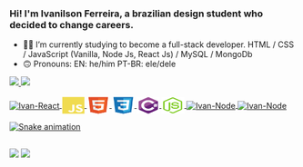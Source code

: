 ### Hi! I'm Ivanilson Ferreira, a brazilian design student who decided to change careers.

- 👨‍🎓️ I’m currently studying to become a full-stack developer. HTML / CSS / JavaScript (Vanilla, Node Js, React Js) / MySQL / MongoDb
- 🙃️ Pronouns: EN: he/him PT-BR: ele/dele



<div>
  <a href="https://github.com/IvanFerroli">
  <img height="160em" src="https://github-readme-stats.vercel.app/api?username=IvanFerroli&theme=highcontrast"/>
  <img height="160em" src="https://github-readme-stats.vercel.app/api/top-langs/?username=IvanFerroli&layout=compact&theme=highcontrast"/>
</div>
  
<div style="display: inline_block"><br>
  <img align="center" alt="Ivan-React" height="30" width="40" src="https://cdn.jsdelivr.net/gh/devicons/devicon/icons/react/react-original.svg" />
  <img align="center" alt="Ivan-Js" height="30" width="40" src="https://raw.githubusercontent.com/devicons/devicon/master/icons/javascript/javascript-plain.svg">
  <img align="center" alt="Ivan-HTML" height="30" width="40" src="https://raw.githubusercontent.com/devicons/devicon/master/icons/html5/html5-original.svg">
  <img align="center" alt="Ivan-CSS" height="30" width="40" src="https://raw.githubusercontent.com/devicons/devicon/master/icons/css3/css3-original.svg">
  <img align="center" alt="Ivan-CSharp" height="30" width="40" src="https://raw.githubusercontent.com/devicons/devicon/master/icons/csharp/csharp-original.svg">
  <img align="center" alt="Ivan-Node" height="30" width="40" src="https://raw.githubusercontent.com/devicons/devicon/master/icons/nodejs/nodejs-original.svg">
  <img align="center" alt="Ivan-Node" height="30" width="40" src="https://cdn.jsdelivr.net/gh/devicons/devicon/icons/mysql/mysql-original-wordmark.svg">
  <img align="center" alt="Ivan-Node" height="30" width="40" src="https://cdn.jsdelivr.net/gh/devicons/devicon/icons/mongodb/mongodb-original-wordmark.svg">
  
  ![Snake animation](https://github.com/IvanFerroli/IvanFerroli/blob/output/github-contribution-grid-snake.svg)
  
</div>
  
  ##
  
  <div>
    <a href="https://www.linkedin.com/in/ivanilson-ferreira/" target="_blank"><img src="https://img.shields.io/badge/-LinkedIn-%230077B5?style=for-the-badge&logo=linkedin&logoColor=white" target="_blank"></a> 
    <a href = "mailto:ivanilson.ferreira.mec@gmail.com"><img src="https://img.shields.io/badge/-Gmail-%23333?style=for-the-badge&logo=gmail&logoColor=white" target="_blank"></a>
